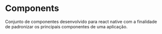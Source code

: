 # Components
Conjunto de componentes desenvolvido para react native com a finalidade de padronizar os principais componentes de uma aplicação.
